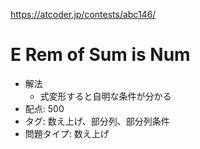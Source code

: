 https://atcoder.jp/contests/abc146/

# E Rem of Sum is Num

- 解法
    - 式変形すると自明な条件が分かる
- 配点: 500
- タグ: 数え上げ、部分列、部分列条件
- 問題タイプ: 数え上げ